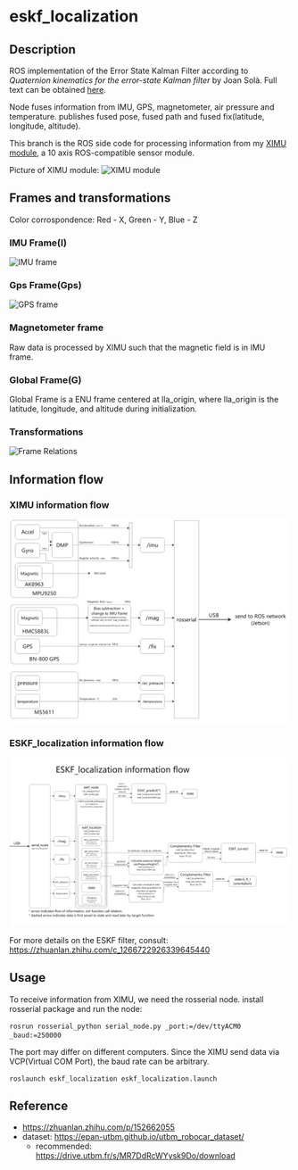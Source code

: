 # eskf_localization

## Description
ROS implementation of the Error State Kalman Filter according to *Quaternion kinematics for the error-state Kalman filter* by Joan Solà. 
Full text can be obtained [here](https://arxiv.org/abs/1711.02508).

Node fuses information from IMU, GPS, magnetometer, air pressure and temperature. publishes fused pose, fused path and fused fix(latitude, longitude, altitude).

This branch is the ROS side code for processing information from my [XIMU module](https://github.com/infinity1096/XIMU/tree/ROS-Filtering), a 10 axis ROS-compatible sensor module.

Picture of XIMU module:
![XIMU module](https://github.com/infinity1096/eskf_localization/blob/XIMU/XIMU%20overview.jpg)

## Frames and transformations

Color corrospondence: Red - X, Green - Y, Blue - Z
### IMU Frame(I)
![IMU frame](https://github.com/infinity1096/eskf_localization/blob/XIMU/IMU%20frame.jpg)
### Gps Frame(Gps)
![GPS frame](https://github.com/infinity1096/eskf_localization/blob/XIMU/Gps%20frame.jpg)

### Magnetometer frame
Raw data is processed by XIMU such that the magnetic field is in IMU frame. 

### Global Frame(G)
Global Frame is a ENU frame centered at lla_origin, where lla_origin is the latitude, longitude, and altitude during initialization.

### Transformations
![Frame Relations](https://github.com/infinity1096/eskf_localization/blob/XIMU/Frame%20Relations.jpg)

## Information flow

### XIMU information flow
![XIMU information flow](XIMU_information_flow.PNG)
### ESKF_localization information flow
![ESKF information flow](ESKF_information_flow.PNG)


For more details on the ESKF filter, consult: https://zhuanlan.zhihu.com/c_1266722926339645440

## Usage
To receive information from XIMU, we need the rosserial node. install rosserial package and run the node:
```
rosrun rosserial_python serial_node.py _port:=/dev/ttyACM0 _baud:=250000
```
The port may differ on different computers. Since the XIMU send data via VCP(Virtual COM Port), the baud rate can be arbitrary.
```
roslaunch eskf_localization eskf_localization.launch
```
## Reference
- https://zhuanlan.zhihu.com/p/152662055
- dataset: https://epan-utbm.github.io/utbm_robocar_dataset/
  - recommended: https://drive.utbm.fr/s/MR7DdRcWYysk9Do/download
